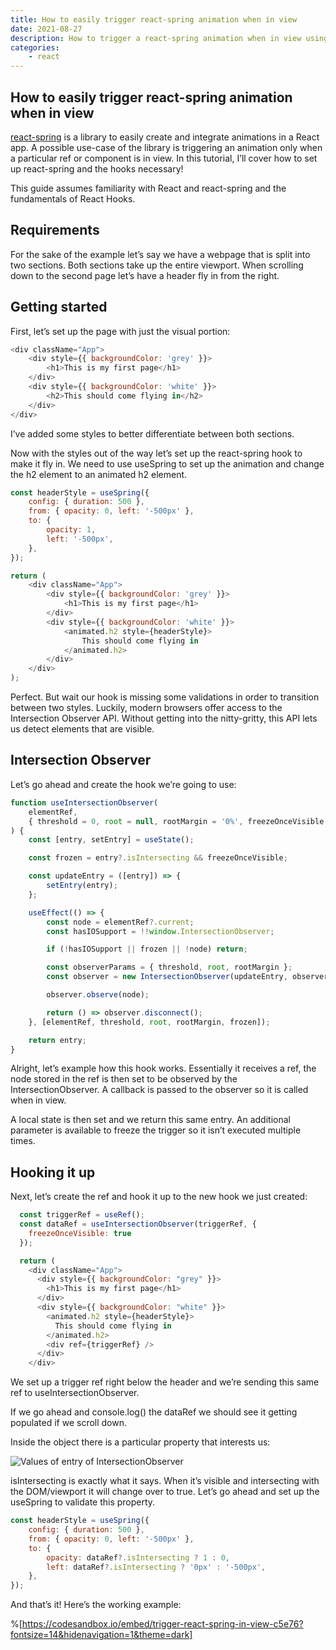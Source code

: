 ```yaml
---
title: How to easily trigger react-spring animation when in view
date: 2021-08-27
description: How to trigger a react-spring animation when in view using React hooks. Using Intersection Observer and useSpring create a seamless animation when on screen
categories:
    - react
---
```


## How to easily trigger react-spring animation when in view

[react-spring](https://react-spring.io/) is a library to easily create and integrate animations in a React app. A possible use-case of the library is triggering an animation only when a particular ref or component is in view. In this tutorial, I’ll cover how to set up react-spring and the hooks necessary!

This guide assumes familiarity with React and react-spring and the fundamentals of React Hooks.

## Requirements

For the sake of the example let’s say we have a webpage that is split into two sections. Both sections take up the entire viewport. When scrolling down to the second page let’s have a header fly in from the right.

## Getting started

First, let’s set up the page with just the visual portion:

```js
<div className="App">
	<div style={{ backgroundColor: 'grey' }}>
		<h1>This is my first page</h1>
	</div>
	<div style={{ backgroundColor: 'white' }}>
		<h2>This should come flying in</h2>
	</div>
</div>
```

I’ve added some styles to better differentiate between both sections.

Now with the styles out of the way let’s set up the react-spring hook to make it fly in. We need to use useSpring to set up the animation and change the h2 element to an animated h2 element.

```js
const headerStyle = useSpring({
	config: { duration: 500 },
	from: { opacity: 0, left: '-500px' },
	to: {
		opacity: 1,
		left: '-500px',
	},
});

return (
	<div className="App">
		<div style={{ backgroundColor: 'grey' }}>
			<h1>This is my first page</h1>
		</div>
		<div style={{ backgroundColor: 'white' }}>
			<animated.h2 style={headerStyle}>
				This should come flying in
			</animated.h2>
		</div>
	</div>
);
```

Perfect. But wait our hook is missing some validations in order to transition between two styles. Luckily, modern browsers offer access to the Intersection Observer API. Without getting into the nitty-gritty, this API lets us detect elements that are visible.

## Intersection Observer

Let’s go ahead and create the hook we’re going to use:

```js
function useIntersectionObserver(
	elementRef,
	{ threshold = 0, root = null, rootMargin = '0%', freezeOnceVisible = false }
) {
	const [entry, setEntry] = useState();

	const frozen = entry?.isIntersecting && freezeOnceVisible;

	const updateEntry = ([entry]) => {
		setEntry(entry);
	};

	useEffect(() => {
		const node = elementRef?.current;
		const hasIOSupport = !!window.IntersectionObserver;

		if (!hasIOSupport || frozen || !node) return;

		const observerParams = { threshold, root, rootMargin };
		const observer = new IntersectionObserver(updateEntry, observerParams);

		observer.observe(node);

		return () => observer.disconnect();
	}, [elementRef, threshold, root, rootMargin, frozen]);

	return entry;
}
```

Alright, let’s example how this hook works. Essentially it receives a ref, the node stored in the ref is then set to be observed by the IntersectionObserver. A callback is passed to the observer so it is called when in view.

A local state is then set and we return this same entry. An additional parameter is available to freeze the trigger so it isn’t executed multiple times.

## Hooking it up

Next, let’s create the ref and hook it up to the new hook we just created:

```js
  const triggerRef = useRef();
  const dataRef = useIntersectionObserver(triggerRef, {
    freezeOnceVisible: true
  });

  return (
    <div className="App">
      <div style={{ backgroundColor: "grey" }}>
        <h1>This is my first page</h1>
      </div>
      <div style={{ backgroundColor: "white" }}>
        <animated.h2 style={headerStyle}>
          This should come flying in
        </animated.h2>
        <div ref={triggerRef} />
      </div>
    </div>
```

We set up a trigger ref right below the header and we’re sending this same ref to useIntersectionObserver.

If we go ahead and console.log() the dataRef we should see it getting populated if we scroll down.

Inside the object there is a particular property that interests us:

![Values of entry of IntersectionObserver](https://cdn.hashnode.com/res/hashnode/image/upload/v1649284965533/-_BvEv6jp.png)

isIntersecting is exactly what it says. When it’s visible and intersecting with the DOM/viewport it will change over to true. Let’s go ahead and set up the useSpring to validate this property.

```js
const headerStyle = useSpring({
	config: { duration: 500 },
	from: { opacity: 0, left: '-500px' },
	to: {
		opacity: dataRef?.isIntersecting ? 1 : 0,
		left: dataRef?.isIntersecting ? '0px' : '-500px',
	},
});
```

And that’s it! Here’s the working example:

%[https://codesandbox.io/embed/trigger-react-spring-in-view-c5e76?fontsize=14&hidenavigation=1&theme=dark]
